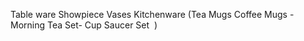 Table ware 
Showpiece 
Vases 
Kitchenware (Tea Mugs Coffee Mugs - Morning Tea Set- Cup Saucer Set  )